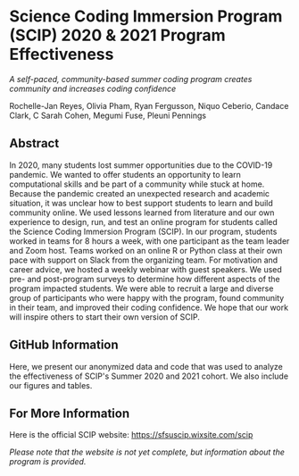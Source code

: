 # Science Coding Immersion Program (SCIP) 2020 & 2021 Program Effectiveness
*A self-paced, community-based summer coding program creates community and increases coding confidence*

Rochelle-Jan Reyes, Olivia Pham, Ryan Fergusson, Niquo Ceberio, Candace Clark, C Sarah Cohen, Megumi Fuse, Pleuni Pennings

## Abstract

In 2020, many students lost summer opportunities due to the COVID-19 pandemic. We wanted to offer students an opportunity to learn computational skills and be part of a community while stuck at home. Because the pandemic created an unexpected research and academic situation, it was unclear how to best support students to learn and build community online. We used lessons learned from literature and our own experience to design, run, and test an online program for students called the Science Coding Immersion Program (SCIP). In our program, students worked in teams for 8 hours a week, with one participant as the team leader and Zoom host. Teams worked on an online R or Python class at their own pace with support on Slack from the organizing team. For motivation and career advice, we hosted a weekly webinar with guest speakers. We used pre- and post-program surveys to determine how different aspects of the program impacted students. We were able to recruit a large and diverse group of participants who were happy with the program, found community in their team, and improved their coding confidence. We hope that our work will inspire others to start their own version of SCIP.

## GitHub Information

Here, we present our anonymized data and code that was used to analyze the effectiveness of SCIP's Summer 2020 and 2021 cohort. We also include our figures and tables.

## For More Information

Here is the official SCIP website: https://sfsuscip.wixsite.com/scip

*Please note that the website is not yet complete, but information about the program is provided.*

